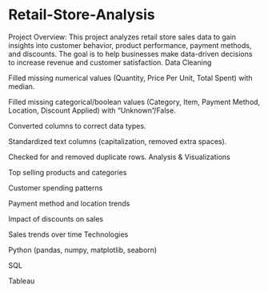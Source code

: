 # Retail-Store-Analysis
Project Overview:
This project analyzes retail store sales data to gain insights into customer behavior, product performance, payment methods, and discounts. The goal is to help businesses make data-driven decisions to increase revenue and customer satisfaction.
Data Cleaning

Filled missing numerical values (Quantity, Price Per Unit, Total Spent) with median.

Filled missing categorical/boolean values (Category, Item, Payment Method, Location, Discount Applied) with “Unknown”/False.

Converted columns to correct data types.

Standardized text columns (capitalization, removed extra spaces).

Checked for and removed duplicate rows.
Analysis & Visualizations

Top selling products and categories

Customer spending patterns

Payment method and location trends

Impact of discounts on sales

Sales trends over time
Technologies

Python (pandas, numpy, matplotlib, seaborn)

SQL

Tableau
